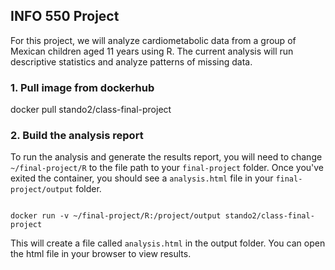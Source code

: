 ## INFO 550 Project 

For this project, we will analyze cardiometabolic data from a group of Mexican children aged 11 years using R. The current analysis will run descriptive statistics and analyze patterns of missing data. 

### 1. Pull image from dockerhub

docker pull stando2/class-final-project

### 2. Build the analysis report 

To run the analysis and generate the results report, you will need to change `~/final-project/R` to the file path to your `final-project` folder. Once you've exited the container, you should see a `analysis.html` file in your `final-project/output` folder. 

```{r}

docker run -v ~/final-project/R:/project/output stando2/class-final-project

```

This will create a file called `analysis.html` in the output folder. You can open the html file in your browser to view results. 
